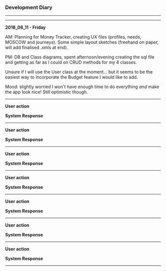### Development Diary
___
___

**2018_08_11 - Friday**

AM: Planning for Money Tracker, creating UX files (profiles, needs, MOSCOW and journeys).  Some simple layout sketches (freehand on paper, will add finalised .xmls at end).

PM: DB and Class diagrams, spent afternoon/evening creating the sql file and getting as far as I could on CRUD methods for my 4 classes.

Unsure if I will use the User class at the moment... but it seems to be the easiest way to incorporate the Budget feature I would like to add.

Mood: slightly worried I won't have enough time to do everything _and_ make the app look nice! Still optimistic though.
***

**User action**


**System Response**

***
**User action**


**System Response**

***
**User action**


**System Response**

***
**User action**


**System Response**

***
**User action**


**System Response**

***
**User action**


**System Response**

***
**User action**


**System Response**

***
